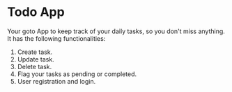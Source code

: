 # Todo App

Your goto App to keep track of your daily tasks, so you don't miss anything. It has the following functionalities:
1. Create task.
2. Update task.
3. Delete task.
4. Flag your tasks as pending or completed.
5. User registration and login.
